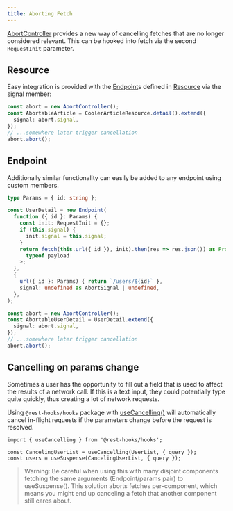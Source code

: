 ```yaml
---
title: Aborting Fetch
---
```


[AbortController](https://developer.mozilla.org/en-US/docs/Web/API/AbortController) provides a new way of cancelling
fetches that are no longer considered relevant. This can be hooked into fetch via the second `RequestInit` parameter.

## Resource

Easy integration is provided with the [Endpoint](../api/Endpoint)s defined in [Resource](../api/resource) via the signal member:

```typescript
const abort = new AbortController();
const AbortableArticle = CoolerArticleResource.detail().extend({
  signal: abort.signal,
});
// ...somewhere later trigger cancellation
abort.abort();
```

## Endpoint

Additionally similar functionality can easily be added to any endpoint using custom members.

```typescript
type Params = { id: string };

const UserDetail = new Endpoint(
  function ({ id }: Params) {
    const init: RequestInit = {};
    if (this.signal) {
      init.signal = this.signal;
    }
    return fetch(this.url({ id }), init).then(res => res.json()) as Promise<
      typeof payload
    >;
  },
  {
    url({ id }: Params) { return `/users/${id}` },
    signal: undefined as AbortSignal | undefined,
  },
);
```

```typescript
const abort = new AbortController();
const AbortableUserDetail = UserDetail.extend({
  signal: abort.signal,
});
// ...somewhere later trigger cancellation
abort.abort();
```

## Cancelling on params change

Sometimes a user has the opportunity to fill out a field that is used to affect the results of a network call.
If this is a text input, they could potentially type quite quickly, thus creating a lot of network requests.

Using `@rest-hooks/hooks` package with [useCancelling()](../api/useCancelling) will automatically cancel in-flight requests if the parameters
change before the request is resolved.

```tsx
import { useCancelling } from '@rest-hooks/hooks';

const CancelingUserList = useCancelling(UserList, { query });
const users = useSuspense(CancelingUserList, { query });
```

> Warning: Be careful when using this with many disjoint components fetching the same
> arguments (Endpoint/params pair) to useSuspense(). This solution aborts fetches per-component,
> which means you might end up canceling a fetch that another component still cares about.
